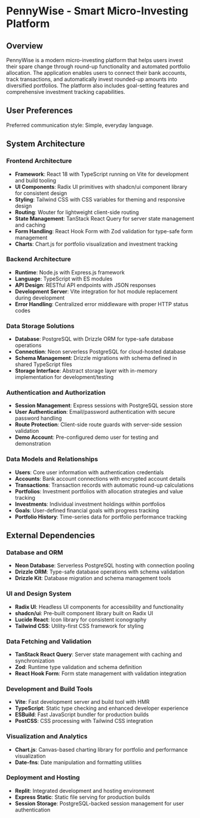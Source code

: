 # PennyWise - Smart Micro-Investing Platform

## Overview

PennyWise is a modern micro-investing platform that helps users invest their spare change through round-up functionality and automated portfolio allocation. The application enables users to connect their bank accounts, track transactions, and automatically invest rounded-up amounts into diversified portfolios. The platform also includes goal-setting features and comprehensive investment tracking capabilities.

## User Preferences

Preferred communication style: Simple, everyday language.

## System Architecture

### Frontend Architecture
- **Framework**: React 18 with TypeScript running on Vite for development and build tooling
- **UI Components**: Radix UI primitives with shadcn/ui component library for consistent design
- **Styling**: Tailwind CSS with CSS variables for theming and responsive design
- **Routing**: Wouter for lightweight client-side routing
- **State Management**: TanStack React Query for server state management and caching
- **Form Handling**: React Hook Form with Zod validation for type-safe form management
- **Charts**: Chart.js for portfolio visualization and investment tracking

### Backend Architecture
- **Runtime**: Node.js with Express.js framework
- **Language**: TypeScript with ES modules
- **API Design**: RESTful API endpoints with JSON responses
- **Development Server**: Vite integration for hot module replacement during development
- **Error Handling**: Centralized error middleware with proper HTTP status codes

### Data Storage Solutions
- **Database**: PostgreSQL with Drizzle ORM for type-safe database operations
- **Connection**: Neon serverless PostgreSQL for cloud-hosted database
- **Schema Management**: Drizzle migrations with schema defined in shared TypeScript files
- **Storage Interface**: Abstract storage layer with in-memory implementation for development/testing

### Authentication and Authorization
- **Session Management**: Express sessions with PostgreSQL session store
- **User Authentication**: Email/password authentication with secure password handling
- **Route Protection**: Client-side route guards with server-side session validation
- **Demo Account**: Pre-configured demo user for testing and demonstration

### Data Models and Relationships
- **Users**: Core user information with authentication credentials
- **Accounts**: Bank account connections with encrypted account details
- **Transactions**: Transaction records with automatic round-up calculations
- **Portfolios**: Investment portfolios with allocation strategies and value tracking
- **Investments**: Individual investment holdings within portfolios
- **Goals**: User-defined financial goals with progress tracking
- **Portfolio History**: Time-series data for portfolio performance tracking

## External Dependencies

### Database and ORM
- **Neon Database**: Serverless PostgreSQL hosting with connection pooling
- **Drizzle ORM**: Type-safe database operations with schema validation
- **Drizzle Kit**: Database migration and schema management tools

### UI and Design System
- **Radix UI**: Headless UI components for accessibility and functionality
- **shadcn/ui**: Pre-built component library built on Radix UI
- **Lucide React**: Icon library for consistent iconography
- **Tailwind CSS**: Utility-first CSS framework for styling

### Data Fetching and Validation
- **TanStack React Query**: Server state management with caching and synchronization
- **Zod**: Runtime type validation and schema definition
- **React Hook Form**: Form state management with validation integration

### Development and Build Tools
- **Vite**: Fast development server and build tool with HMR
- **TypeScript**: Static type checking and enhanced developer experience
- **ESBuild**: Fast JavaScript bundler for production builds
- **PostCSS**: CSS processing with Tailwind CSS integration

### Visualization and Analytics
- **Chart.js**: Canvas-based charting library for portfolio and performance visualization
- **Date-fns**: Date manipulation and formatting utilities

### Deployment and Hosting
- **Replit**: Integrated development and hosting environment
- **Express Static**: Static file serving for production builds
- **Session Storage**: PostgreSQL-backed session management for user authentication